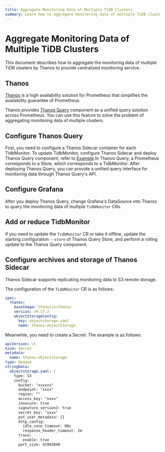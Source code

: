 ```yaml
---
title: Aggregate Monitoring Data of Multiple TiDB Clusters
summary: Learn how to aggregate monitoring data of multiple TiDB clusters by Thanos query.
---
```


# Aggregate Monitoring Data of Multiple TiDB Clusters

This document describes how to aggregate the monitoring data of multiple TiDB clusters by Thanos to provide centralized monitoring service.

## Thanos

[Thanos](https://thanos.io/design.md/) is a high availability solution for Prometheus that simplifies the availability guarantee of Prometheus.

Thanos provides [Thanos Query](https://thanos.io/components/query.md/) component as a unified query solution across Prometheus. You can use this feature to solve the problem of aggregating monitoring data of multiple clusters.

## Configure Thanos Query

First, you need to configure a Thanos Sidecar container for each TidbMonitor. To update TidbMonitor, configure Thanos Sidecar and deploy Thanos Query component, refer to [Example](https://github.com/pingcap/tidb-operator/tree/master/examples/monitor-with-thanos/README.md).In Thanos Query, a Prometheus corresponds to a Store, which corresponds to a TidbMonitor. After deploying Thanos Query, you can provide a unified query interface for monitoring data through Thanos Query's API.

## Configure Grafana

After you deploy Thanos Query, change Grafana's DataSource into Thanos to query the monitoring data of multiple `TidbMonitor` CRs.

## Add or reduce TidbMonitor

If you need to update the `TidbMonitor` CR or take it offline, update the starting configuration `--store` of Thanos Query Store, and perform a rolling update to the Thanos Query component.

## Configure archives and storage of Thanos Sidecar

Thanos Sidecar supports replicating monitoring data to S3 remote storage.

The configuration of the `TidbMonitor` CR is as follows:

```yaml
spec:
  thanos:
    baseImage: thanosio/thanos
    version: v0.17.2
    objectStorageConfig:
      key: objectstorage.yaml
      name: thanos-objectstorage
```

Meanwhile, you need to create a Secret. The example is as follows:

```yaml
apiVersion: v1
kind: Secret
metadata:
  name: thanos-objectstorage
type: Opaque
stringData:
  objectstorage.yaml: |
    type: S3
    config:
      bucket: "xxxxxx"
      endpoint: "xxxx"
      region: ""
      access_key: "xxxx"
      insecure: true
      signature_version2: true
      secret_key: "xxxx"
      put_user_metadata: {}
      http_config:
        idle_conn_timeout: 90s
        response_header_timeout: 2m
      trace:
        enable: true
      part_size: 41943040
```
